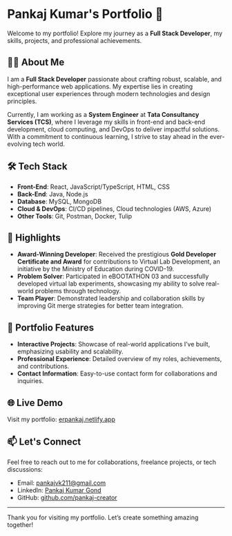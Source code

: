 # Pankaj Kumar's Portfolio 🌟

Welcome to my portfolio! Explore my journey as a **Full Stack Developer**, my skills, projects, and professional achievements.

## 👨‍💻 About Me
I am a **Full Stack Developer** passionate about crafting robust, scalable, and high-performance web applications. My expertise lies in creating exceptional user experiences through modern technologies and design principles.

Currently, I am working as a **System Engineer** at **Tata Consultancy Services (TCS)**, where I leverage my skills in front-end and back-end development, cloud computing, and DevOps to deliver impactful solutions. With a commitment to continuous learning, I strive to stay ahead in the ever-evolving tech world.

## 🛠️ Tech Stack
- **Front-End**: React, JavaScript/TypeScript, HTML, CSS
- **Back-End**: Java, Node.js
- **Database**: MySQL, MongoDB
- **Cloud & DevOps**: CI/CD pipelines, Cloud technologies (AWS, Azure)
- **Other Tools**: Git, Postman, Docker, Tulip

## 🌟 Highlights
- **Award-Winning Developer**: Received the prestigious **Gold Developer Certificate and Award** for contributions to Virtual Lab Development, an initiative by the Ministry of Education during COVID-19.
- **Problem Solver**: Participated in eBOOTATHON 03 and successfully developed virtual lab experiments, showcasing my ability to solve real-world problems through technology.
- **Team Player**: Demonstrated leadership and collaboration skills by improving Git merge strategies for better team integration.

## 🚀 Portfolio Features
- **Interactive Projects**: Showcase of real-world applications I’ve built, emphasizing usability and scalability.
- **Professional Experience**: Detailed overview of my roles, achievements, and contributions.
- **Contact Information**: Easy-to-use contact form for collaborations and inquiries.

## 🌐 Live Demo
Visit my portfolio: [erpankaj.netlify.app](https://erpankaj.netlify.app)

## 📫 Let's Connect
Feel free to reach out to me for collaborations, freelance projects, or tech discussions:
- Email: pankajvk211@gmail.com
- LinkedIn: [Pankaj Kumar Gond](https://www.linkedin.com/in/pankaj-kumar-gond/)
- GitHub: [github.com/pankaj-creator](https://github.com/pankaj-creator)

---

Thank you for visiting my portfolio. Let’s create something amazing together!


